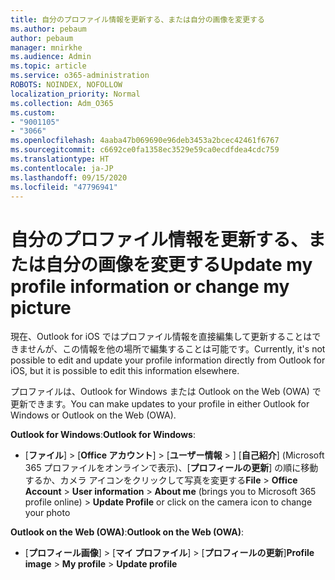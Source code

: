 ```yaml
---
title: 自分のプロファイル情報を更新する、または自分の画像を変更する
ms.author: pebaum
author: pebaum
manager: mnirkhe
ms.audience: Admin
ms.topic: article
ms.service: o365-administration
ROBOTS: NOINDEX, NOFOLLOW
localization_priority: Normal
ms.collection: Adm_O365
ms.custom:
- "9001105"
- "3066"
ms.openlocfilehash: 4aaba47b069690e96deb3453a2bcec42461f6767
ms.sourcegitcommit: c6692ce0fa1358ec3529e59ca0ecdfdea4cdc759
ms.translationtype: HT
ms.contentlocale: ja-JP
ms.lasthandoff: 09/15/2020
ms.locfileid: "47796941"
---
```

# <a name="update-my-profile-information-or-change-my-picture"></a><span data-ttu-id="73638-102">自分のプロファイル情報を更新する、または自分の画像を変更する</span><span class="sxs-lookup"><span data-stu-id="73638-102">Update my profile information or change my picture</span></span>

<span data-ttu-id="73638-103">現在、Outlook for iOS ではプロファイル情報を直接編集して更新することはできませんが、この情報を他の場所で編集することは可能です。</span><span class="sxs-lookup"><span data-stu-id="73638-103">Currently, it's not possible to edit and update your profile information directly from Outlook for iOS, but it is possible to edit this information elsewhere.</span></span> 

<span data-ttu-id="73638-104">プロファイルは、Outlook for Windows または Outlook on the Web (OWA) で更新できます。</span><span class="sxs-lookup"><span data-stu-id="73638-104">You can make updates to your profile in either Outlook for Windows or Outlook on the Web (OWA).</span></span> 

<span data-ttu-id="73638-105">**Outlook for Windows**:</span><span class="sxs-lookup"><span data-stu-id="73638-105">**Outlook for Windows**:</span></span> 

- <span data-ttu-id="73638-106">[**ファイル**]  >  [**Office アカウント**]  >  [**ユーザー情報**  > ] [**自己紹介**] (Microsoft 365 プロファイルをオンラインで表示)、[**プロフィールの更新**] の順に移動するか、カメラ アイコンをクリックして写真を変更する</span><span class="sxs-lookup"><span data-stu-id="73638-106">**File** > **Office Account** > **User information** > **About me** (brings you to Microsoft 365 profile online) > **Update Profile** or click on the camera icon to change your photo</span></span>  
  
<span data-ttu-id="73638-107">**Outlook on the Web (OWA)**:</span><span class="sxs-lookup"><span data-stu-id="73638-107">**Outlook on the Web (OWA)**:</span></span> 

- <span data-ttu-id="73638-108">[**プロフィール画像**]  >  [**マイ プロファイル**]  >  [**プロフィールの更新**]</span><span class="sxs-lookup"><span data-stu-id="73638-108">**Profile image** > **My profile** > **Update profile**</span></span>
